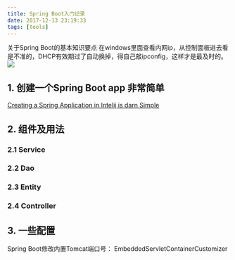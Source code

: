 ```yaml
---
title: Spring Boot入门记录
date: 2017-12-13 23:19:33
tags: [tools]
---
```



关于Spring Boot的基本知识要点
在windows里面查看内网ip，从控制面板进去看是不准的，DHCP有效期过了自动换掉，得自己敲ipconfig，这样才是最及时的。
![](http://odzl05jxx.bkt.clouddn.com/image/jpg/scenery1511100670897.jpg?imageView2/2/w/600)
<!--more-->


## 1. 创建一个Spring Boot app 非常简单
[Creating a Spring Application in Intelij is darn Simple](https://medium.com/@ahmetkapusuz/spring-boot-hello-world-application-with-intellij-idea-1524c68ddaae)


## 2. 组件及用法

### 2.1 Service
### 2.2 Dao
### 2.3 Entity
### 2.4 Controller

## 3. 一些配置
Spring Boot修改内置Tomcat端口号：
EmbeddedServletContainerCustomizer
